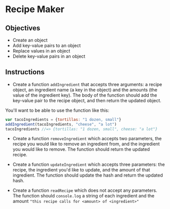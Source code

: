 # Recipe Maker

## Objectives

+ Create an object
+ Add key-value pairs to an object
+ Replace values in an object
+ Delete key-value pairs in an object

## Instructions

+ Create a function `addIngredient` that accepts three arguments: a recipe object, an ingredient name (a key in the object) and the amounts (the value of the ingredient key). The body of the function should add the key-value pair to the recipe object, and then return the updated object.

You'll want to be able to use the function like this:
```js
var tacoIngredients = {tortillas: "1 dozen, small"}
addIngredient(tacoIngredients, "cheese", "a lot")
tacoIngredients //=> {tortillas: "1 dozen, small", cheese: "a lot"}
```

+ Create a function `removeIngredient` which accepts two parameters, the recipe you would like to remove an ingredient from, and the ingredient you would like to remove. The function should return the updated recipe.

+ Create a function `updateIngredient` which accepts three parameters: the recipe, the ingredient you'd like to update, and the amount of that ingredient. The function should update the hash and return the updated hash.

+ Create a function `readRecipe` which does not accept any parameters. The function should `console.log` a string of each ingredient and the amount `"this recipe calls for <amount> of <ingredient>"`